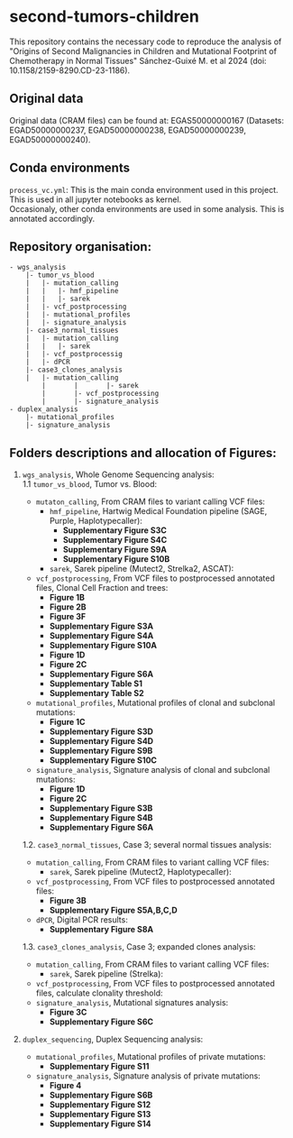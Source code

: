 # second-tumors-children
This repository contains the necessary code to reproduce the analysis of "Origins of Second Malignancies in Children and Mutational Footprint of Chemotherapy in Normal Tissues"
Sánchez-Guixé M. et al 2024 (doi: 10.1158/2159-8290.CD-23-1186).

## Original data

Original data (CRAM files) can be found at: EGAS50000000167 (Datasets: EGAD50000000237, EGAD50000000238, EGAD50000000239, EGAD50000000240).  

## Conda environments

```process_vc.yml```: This is the main conda environment used in this project. This is used in all jupyter notebooks as kernel.  
Occasionaly, other conda environments are used in some analysis. This is annotated accordingly.  

## Repository organisation:  
```
- wgs_analysis
	|- tumor_vs_blood  
	|	|- mutation_calling
	|	|	|- hmf_pipeline  
	|	|	|- sarek 
	|	|- vcf_postprocessing   
	|	|- mutational_profiles  
	|	|- signature_analysis
	|- case3_normal_tissues
	|	|- mutation_calling
	|	|	|- sarek 
	|	|- vcf_postprocessig
	|	|- dPCR
	|- case3_clones_analysis
	|	|- mutation_calling
        |       |       |- sarek
        |       |- vcf_postprocessing
        |       |- signature_analysis
- duplex_analysis
	|- mutational_profiles
	|- signature_analysis
```
## Folders descriptions and allocation of Figures:  
1. ```wgs_analysis```, Whole Genome Sequencing analysis:  
1.1 ```tumor_vs_blood```, Tumor vs. Blood:  
    - ```mutaton_calling```, From CRAM files to variant calling VCF files:  
        - ```hmf_pipeline```, Hartwig Medical Foundation pipeline (SAGE, Purple, Haplotypecaller):
        	- 	**Supplementary Figure S3C**
        	- 	**Supplementary Figure S4C**
        	- 	**Supplementary Figure S9A**
      		-  	**Supplementary Figure S10B**  
        - ```sarek```, Sarek pipeline (Mutect2, Strelka2, ASCAT):  
    - ```vcf_postprocessing```, From VCF files to postprocessed annotated files, Clonal Cell Fraction and trees:
    	-	**Figure 1B**
    	-	**Figure 2B**
    	-	**Figure 3F**
    	-	**Supplementary Figure S3A**
    	-	**Supplementary Figure S4A**
    	-	**Supplementary Figure S10A**
    	-	**Figure 1D**
    	-	**Figure 2C**
        - 	**Supplementary Figure S6A**	
     	-	**Supplementary Table S1**
      	-	**Supplementary Table S2**
    - ```mutational_profiles```, Mutational profiles of clonal and subclonal mutations:
    	- 	**Figure 1C**
     	- 	**Supplementary Figure S3D**
      	- 	**Supplementary Figure S4D**
      	- 	**Supplementary Figure S9B**
      	- 	**Supplementary Figure S10C**  
    - ```signature_analysis```, Signature analysis of clonal and subclonal mutations:
    	- 	**Figure 1D**
     	- 	**Figure 2C**
      	- 	**Supplementary Figure S3B**
      	- 	**Supplementary Figure S4B**
      	- 	**Supplementary Figure S6A**   

    1.2. ```case3_normal_tissues```, Case 3; several normal tissues analysis:  
    - ```mutation_calling```, From CRAM files to variant calling VCF files:  
        - ```sarek```, Sarek pipeline (Mutect2, Haplotypecaller):  
    - ```vcf_postprocessing```, From VCF files to postprocessed annotated files:
    	- 	**Figure 3B**
     	- 	**Supplementary Figure S5A,B,C,D**
    - ```dPCR```, Digital PCR results:
    	- 	**Supplementary Figure S8A**

    1.3. ```case3_clones_analysis```, Case 3; expanded clones analysis:
    - ```mutation_calling```, From CRAM files to variant calling VCF files:
    	- ```sarek```, Sarek pipeline (Strelka):
    - ```vcf_postprocessing```, From VCF files to postprocessed annotated files, calculate clonality threshold:
    - ```signature_analysis```, Mutational signatures analysis:
    	- 	**Figure 3C**
     	- 	**Supplementary Figure S6C**  

3. ```duplex_sequencing```, Duplex Sequencing analysis:
    - ```mutational_profiles```, Mutational profiles of private mutations:
    	- 	**Supplementary Figure S11**  
    - ```signature_analysis```, Signature analysis of private mutations:
    	- 	**Figure 4**
    	- 	**Supplementary Figure S6B**
     	- 	**Supplementary Figure S12**
      	- 	**Supplementary Figure S13**
      	- 	**Supplementary Figure S14**  


